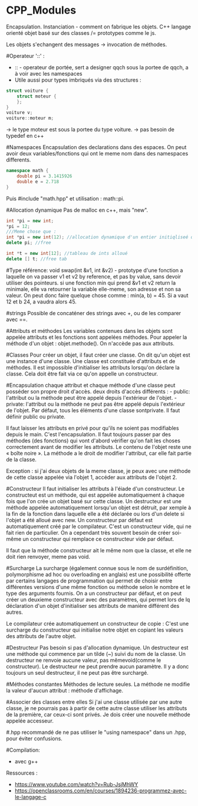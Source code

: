 # CPP_Modules

Encapsulation.
Instanciation - comment on fabrique les objets.
C++ langage orienté objet basé sur des classes /= prototypes comme le js.

Les objets s'echangent des messages -> invocation de méthodes.

#Operateur '::' :
- :: - operateur de portée, sert a designer qqch sous la portee de qqch, a à voir avec les namespaces
- Utile aussi pour types imbriqués via des structures : 

```c++
struct voiture {
    struct moteur {
    };
}
voiture v;
voiture::moteur m; 
```
-> le type moteur est sous la portee du type voiture. 
-> pas besoin de typedef en c++

#Namespaces
Encapsulation des declarations dans des espaces. On peut avoir deux variables/fonctions qui ont le meme nom dans des namespaces differents.
```c++
namespace math {
    double pi = 3.1415926
    double e = 2.718
}
```
Puis #include "math.hpp" et utilisation : math::pi.

#Allocation dynamique
Pas de malloc en c++, mais "new".

```c++
int *pi = new int;
*pi = 12;
///Meme chose que :
int *pi = new int(12); //allocation dynamique d'un entier initiqliseé q 12.
delete pi; //free

int *t = new int[12]; //tableau de ints alloué
delete [] t; //free tab
```

#Type référence:
void swap(int &v1, int &v2) - prototype d'une fonction a laquelle on va passer v1 et v2 by reference, et pas by value, sans devoir utiliser des pointeurs.
si une fonction min qui prend &v1 et v2 return la minimale, elle va retourner la variable elle-meme, son adresse et non sa valeur. On peut donc faire quelque chose comme : min(a, b) = 45. Si a vaut 12 et b 24, a vaudra alors 45. 

#strings
Possible de concaténer des strings avec +, ou de les comparer avec ==.

#Attributs et méthodes
Les variables contenues dans les objets sont appelée attributs et les fonctions sont appelées méthodes.
Pour appeler la méthode d'un objet : objet.methode().
On n'accède pas aux attributs.

#Classes
Pour créer un objet, il faut créer une classe. On dit qu'un objet est une instance d'une classe. 
Une classe est constituée d'attributs et de méthodes.
Il est impossible d'initialiser les attributs lorsqu'on déclare la classe. Cela doit être fait via ce qu'on appelle un constructeur.

#Encapsulation
chaque attribut et chaque méthode d'une classe peut posséder son propre droit d'accès. deux droits d'accès différents :
    - public: l'attribut ou la méthode peut être appelé depuis l'extérieur de l'objet.
    - private: l'attribut ou la méthode ne peut pas être appelé depuis l'extérieur de l'objet. Par défaut, tous les éléments d'une classe sontprivate. Il faut définir public ou private. 

Il faut laisser les attributs en privé pour qu'ils ne soient pas modifiables depuis le main. C'est l'encapsulation. 
Il faut toujours passer par des méthodes (des fonctions) qui vont d'abord vérifier qu'on fait les choses correctement avant de modifier les attributs. Le contenu de l'objet reste une « boîte noire ».
La méthode a le droit de modifier l'attribut, car elle fait partie de la classe. 

Exception : si j'ai deux objets de la meme classe, je peux avec une méthode de cette classe appelée via l'objet 1, accéder aux attributs de l'objet 2. 

#Constructeur
Il faut initialiser les attributs à l'éiade d'un constructeur.
Le constructeut est un méthode, qui est appelée automatiquement à chaque fois que l'on crée un objet basé sur cette classe.
Un destructeur est une méthode appelée automatiquement lorsqu'un objet est détruit, par xemple à la fin de la fonction dans laquelle elle a été déclarée ou lors d'un delete si l'objet a été alloué avec new. 
Un constructeur par défaut est automatiquement créé par le compilateur. C'est un constructeur vide, qui ne fait rien de particulier.
On a cependant très souvent besoin de créer soi-même un constructeur qui remplace ce constructeur vide par défaut.

Il faut que la méthode constructeur ait le même nom que la classe, et elle ne doit rien renvoyer, meme pas void.

#Surcharge
La surcharge (également connue sous le nom de surdéfinition, polymorphisme ad hoc ou overloading en anglais) est une possibilité offerte par certains langages de programmation qui permet de choisir entre différentes versions d'une même fonction ou méthode selon le nombre et le type des arguments fournis.
On a un constructeur par défaut, et on peut créer un deuxieme constructeur avec des paramètres, qui permet lors de lq déclaration d'un objet d'initialiser ses attributs de manière différent des autres.

Le compilateur crée automatiquement un constructeur de copie : C'est une surcharge du constructeur qui initialise notre objet en copiant les valeurs des attributs de l'autre objet.

#Destructeur
Pas besoin si pas d'allocation dynamique.
Un destructeur est une méthode qui commence par un tilde (~) suivi du nom de la classe.
Un destructeur ne renvoie aucune valeur, pas mêmevoid(comme le constructeur).
Le destructeur ne peut prendre aucun paramètre. Il y a donc toujours un seul destructeur, il ne peut pas être surchargé.

#Méthodes constantes
Méthodes de lecture seules. La méthode ne modifie la valeur d'aucun attribut : méthode d'affichage.

#Associer des classes entre elles
Si j'ai une classe utilisée par une autre classe, je ne pourrais pas à partir de cette autre classe utiliser les attributs de la première, car ceux-ci sont privés. Je dois créer une nouvelle méthode appelée accesseur. 

#.hpp
recommandé de ne pas utiliser le "using namespace" dans un .hpp, pour éviter confusions.



#Compilation:
- avec g++


Ressources : 
- https://www.youtube.com/watch?v=Rub-JsjMhWY
- https://openclassrooms.com/en/courses/1894236-programmez-avec-le-langage-c